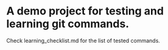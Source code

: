 # A demo project for testing and learning git commands.
Check learning_checklist.md for the list of tested commands.
